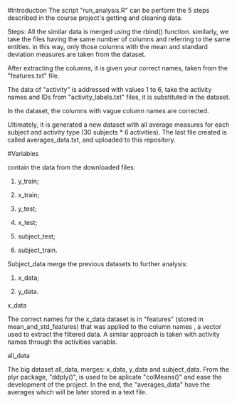 #Introduction
The script "run_analysis.R" can be perform the 5 steps described in the course project's getting and cleaning data.

Steps:
All the similar data is merged using the rbind() function. similarly, we take the files having the same number of columns and referring to the same entities. in this way, only those columns with the mean and standard deviation measures are taken from the dataset. 

After extracting the columns, it is given your correct names, taken from the  "features.txt" file.

The data of  "activity" is addressed with values 1 to 6, take the activity names and IDs from "activity_labels.txt" files, it is substituted in the dataset.

In the dataset, the columns with vague column names are corrected.

Ultimately, it is generated a new dataset with all average measures for each subject and activity type (30 subjects * 6 activities). The last file created  is called averages_data.txt, and uploaded to this repository.

#Variables<p>
contain the data from the downloaded files:<p>
1) y_train;<p>
2) x_train;<p>
3) y_test;<p>
4) x_test;<p>
5) subject_test;<p>
6) subject_train.<p>

Subject_data merge the previous datasets to further analysis:<p>
1) x_data;<p>
2) y_data.<p>


x_data<p><p>
The correct names for the x_data dataset is in "features" (stored in mean_and_std_features) that was applied to the column names , a vector used to extract the filtered data.
A similar approach is taken with activity names through the activities variable.


all_data<p><p>
The big dataset all_data, merges: x_data, y_data and subject_data.
From the plyr package, "ddply()",  is used to be aplicate "colMeans()" and ease the development of the project.
In the end, the "averages_data" have the averages which will be later stored in a text file. 
